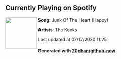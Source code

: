 ## Currently Playing on Spotify

[<img align="left" width="100" src="https://i.scdn.co/image/ab67616d00001e029b8326ac45405124151f7726">](https://open.spotify.com/album/2HfdqVaLccOvzfsHej9A8g)

**Song**: Junk Of The Heart (Happy)

**Artists**: The Kooks

Last updated at 07/17/2020 11:25

#### Generated with [20chan/github-now](https://github.com/20chan/github-now)